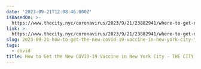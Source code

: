 ```yaml
---
date: '2023-09-21T12:08:46.000Z'
isBasedOn: >-
  https://www.thecity.nyc/coronavirus/2023/9/21/23882941/where-to-get-new-covid-19-vaccine
link: >-
  https://www.thecity.nyc/coronavirus/2023/9/21/23882941/where-to-get-new-covid-19-vaccine
slug: 2023-09-21-how-to-get-the-new-covid-19-vaccine-in-new-york-city-the-city
tags:
  - covid
title: How to Get the New COVID-19 Vaccine in New York City - THE CITY
---
```


